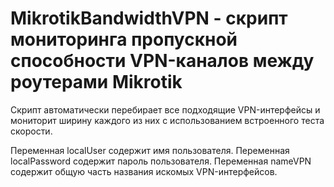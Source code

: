 # MikrotikBandwidthVPN - скрипт мониторинга пропускной способности VPN-каналов между роутерами Mikrotik

Скрипт автоматически перебирает все подходящие VPN-интерфейсы и мониторит ширину каждого из них c использованием встроенного теста скорости.

Переменная localUser содержит имя пользователя.
Переменная localPassword содержит пароль пользователя.
Переменная nameVPN содержит общую часть названия искомых VPN-интерфейсов.

